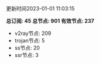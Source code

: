 更新时间2023-01-01 11:03:15

**总订阅: 45**
**总节点: 901**
**有效节点: 237**
- v2ray节点: 209
- trojan节点: 5
- ss节点: 20
- ssr节点: 3
